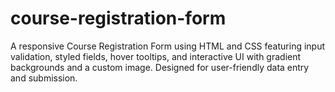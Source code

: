 # course-registration-form
A responsive Course Registration Form using HTML and CSS featuring input validation, styled fields, hover tooltips, and interactive UI with gradient backgrounds and a custom image. Designed for user-friendly data entry and submission.
